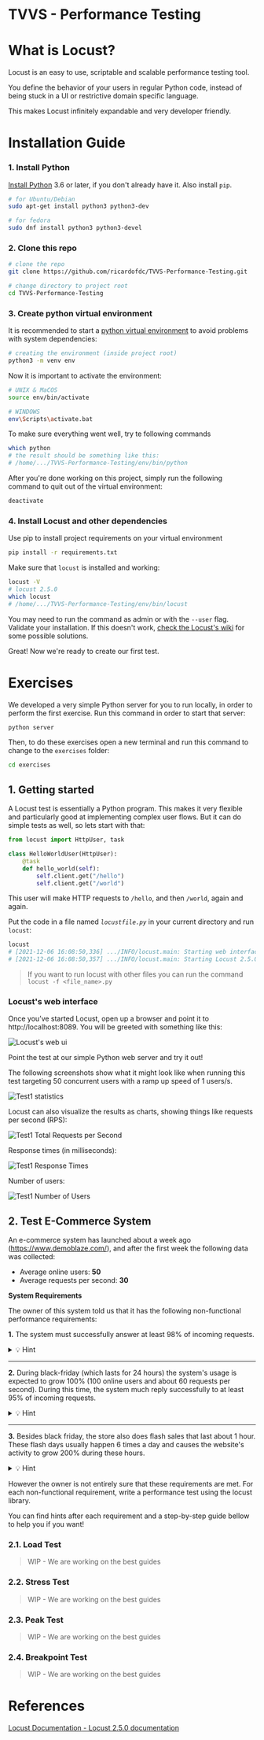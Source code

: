 # TVVS - Performance Testing

# What is Locust?

Locust is an easy to use, scriptable and scalable performance testing tool.

You define the behavior of your users in regular Python code, instead of being stuck in a UI or restrictive domain specific language.

This makes Locust infinitely expandable and very developer friendly.

# Installation Guide

### 1. Install Python

[Install Python](https://docs.python-guide.org/starting/installation/) 3.6 or later, if you don't already have it. Also install `pip`.

```bash
# for Ubuntu/Debian
sudo apt-get install python3 python3-dev

# for fedora
sudo dnf install python3 python3-devel
```

### 2. Clone this repo

```bash
# clone the repo
git clone https://github.com/ricardofdc/TVVS-Performance-Testing.git

# change directory to project root
cd TVVS-Performance-Testing
```

### 3. Create python virtual environment

It is recommended to start a [python virtual environment](https://docs.python.org/3/tutorial/venv.html) to avoid problems with system dependencies:

```bash
# creating the environment (inside project root)
python3 -m venv env
```

Now it is important to activate the environment:

```bash
# UNIX & MaCOS
source env/bin/activate

# WINDOWS
env\Scripts\activate.bat
```

To make sure everything went well, try te following commands

```bash
which python
# the result should be something like this:
# /home/.../TVVS-Performance-Testing/env/bin/python
```

After you're done working on this project, simply run the following command to quit out of the virtual environment:

```bash
deactivate
```

### 4. Install Locust and other dependencies

Use pip to install project requirements on your virtual environment

```bash
pip install -r requirements.txt
```

Make sure that `locust` is installed and working:

```bash
locust -V
# locust 2.5.0
which locust
# /home/.../TVVS-Performance-Testing/env/bin/locust
```

You may need to run the command as admin or with the `--user` flag.  
Validate your installation. If this doesn't work, [check the Locust's wiki](https://github.com/locustio/locust/wiki/Installation) for some possible solutions.

Great! Now we're ready to create our first test.

# Exercises

We developed a very simple Python server for you to run locally, in order to perform the first exercise. Run this command in order to start that server:

```` bash
python server
````

Then, to do these exercises open a new terminal and run this command to change to the `exercises` folder:

```` bash
cd exercises
````

## 1. Getting started

A Locust test is essentially a Python program. This makes it very flexible and particularly good at implementing complex user flows. But it can do simple tests as well, so lets start with that:

```` py
from locust import HttpUser, task

class HelloWorldUser(HttpUser):
    @task
    def hello_world(self):
        self.client.get("/hello")
        self.client.get("/world")
````

This user will make HTTP requests to `/hello`, and then `/world`, again and again. 

Put the code in a file named *`locustfile.py`* in your current directory and run `locust`:

```` bash
locust
# [2021-12-06 16:08:50,336] .../INFO/locust.main: Starting web interface at http://0.0.0.0:8089
# [2021-12-06 16:08:50,357] .../INFO/locust.main: Starting Locust 2.5.0
````

> If you want to run locust with other files you can run the command `locust -f <file_name>.py`

### Locust's web interface

Once you’ve started Locust, open up a browser and point it to http://localhost:8089. You will be greeted with something like this:

![Locust's web ui](img/home_page.png)

Point the test at our simple Python web server and try it out!

The following screenshots show what it might look like when running this test targeting 50 concurrent users with a ramp up speed of 1 users/s.

![Test1 statistics](img/test1_statistics.png)

Locust can also visualize the results as charts, showing things like requests per second (RPS):

![Test1 Total Requests per Second](img/test1_trps.png)

Response times (in milliseconds):

![Test1 Response Times](img/test1_rt.png)

Number of users:

![Test1 Number of Users](img/test1_nou.png)

## 2. Test E-Commerce System

An e-commerce system has launched about a week ago (https://www.demoblaze.com/), and after the first week the following data was collected:

- Average online users: **50**
- Average requests per second: **30**

**System Requirements**

The owner of this system told us that it has the following non-functional performance requirements:

**1.** The system must successfully answer at least 98% of incoming requests.

<details>
    <summary>💡 Hint</summary>
    A simple load test with the system collected data should suffice
</details>


---

**2.** During black-friday (which lasts for 24 hours) the system's usage is expected to grow 100% (100 online users and about 60 requests per second). During this time, the system much reply successfully to at least 95% of incoming requests.

<details>
    <summary>💡 Hint</summary>
    Look at the slides and try to draw a RPS curve that resembles a stress testing curve!
</details>

---

**3.** Besides black friday, the store also does flash sales that last about 1 hour. These flash days usually happen 6 times a day and causes the website's activity to grow 200% during these hours.

<details>
    <summary>💡 Hint</summary>
    Maybe try a peak testing approach!
</details>

However the owner is not entirely sure that these requirements are met. For each non-functional requirement, write a performance test using the locust library.

You can find hints after each requirement and a step-by-step guide bellow to help you if you want!

### 2.1. Load Test

>WIP - We are working on the best guides

### 2.2. Stress Test

>WIP - We are working on the best guides

### 2.3. Peak Test

>WIP - We are working on the best guides

### 2.4. Breakpoint Test

>WIP - We are working on the best guides

# References

[Locust Documentation - Locust 2.5.0 documentation](https://docs.locust.io/en/stable/index.html)
